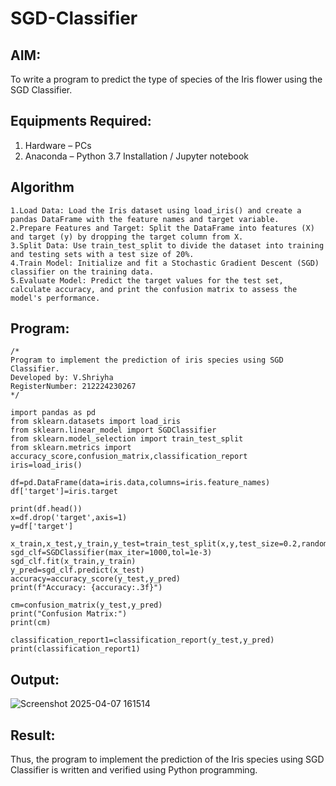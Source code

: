 # SGD-Classifier
## AIM:
To write a program to predict the type of species of the Iris flower using the SGD Classifier.

## Equipments Required:
1. Hardware – PCs
2. Anaconda – Python 3.7 Installation / Jupyter notebook

## Algorithm
```
1.Load Data: Load the Iris dataset using load_iris() and create a pandas DataFrame with the feature names and target variable.
2.Prepare Features and Target: Split the DataFrame into features (X) and target (y) by dropping the target column from X.
3.Split Data: Use train_test_split to divide the dataset into training and testing sets with a test size of 20%.
4.Train Model: Initialize and fit a Stochastic Gradient Descent (SGD) classifier on the training data.
5.Evaluate Model: Predict the target values for the test set, calculate accuracy, and print the confusion matrix to assess the model's performance.
```

## Program:
```
/*
Program to implement the prediction of iris species using SGD Classifier.
Developed by: V.Shriyha
RegisterNumber: 212224230267
*/
```
```
import pandas as pd
from sklearn.datasets import load_iris
from sklearn.linear_model import SGDClassifier
from sklearn.model_selection import train_test_split
from sklearn.metrics import accuracy_score,confusion_matrix,classification_report
iris=load_iris()

df=pd.DataFrame(data=iris.data,columns=iris.feature_names)
df['target']=iris.target

print(df.head())
x=df.drop('target',axis=1)
y=df['target']

x_train,x_test,y_train,y_test=train_test_split(x,y,test_size=0.2,random_state=42)
sgd_clf=SGDClassifier(max_iter=1000,tol=1e-3)
sgd_clf.fit(x_train,y_train)
y_pred=sgd_clf.predict(x_test)
accuracy=accuracy_score(y_test,y_pred)
print(f"Accuracy: {accuracy:.3f}")

cm=confusion_matrix(y_test,y_pred)
print("Confusion Matrix:")
print(cm)

classification_report1=classification_report(y_test,y_pred)
print(classification_report1)
```
## Output:
![Screenshot 2025-04-07 161514](https://github.com/user-attachments/assets/4c910411-54f0-4061-91d9-d2db92cbb132)

## Result:
Thus, the program to implement the prediction of the Iris species using SGD Classifier is written and verified using Python programming.
